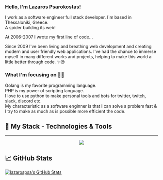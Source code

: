 ### Hello, I'm Lazaros Psarokostas!

I work as a software engineer full stack developer. I´m based in Thessaloniki, Greece.<br />
A spider building its web!

At 2006-2007 I wrote my first line of code...

Since 2009 I've been living and breathing web development and creating modern and user friendly web applications. I've had the chance to immerse myself in many different works and projects, helping to make this world a little better through code. ✨😍

### What I'm focusing on 👨‍💻

Golang is my favorite programming language.<br />
PHP is my power of scripting language.<br />
I love to use python to make personal tools and bots for twitter, twitch, slack, discord etc.<br />
My characteristic as a software enginner is that I can solve a problem fast & I try to make as much as is possible more efficient the code.

## 🔧 My Stack - Technologies & Tools

---
<div align="center">
  <a href="https://skillicons.dev">
    <img src="https://skillicons.dev/icons?i=go,php,c,cpp,cs,dotnet,raspberrypi,arduino,py,js,nodejs,express,jquery,selenium,symfony,laravel,wordpress,fastapi,flask,django,electron,html,css,bootstrap,vue,react,mysql,postgres,sqlite,mongodb,redis,firebase,docker,vscode,idea,bash,cmake,linux,git,github,gitlab,heroku,netlify,discord,bots,ps,ableton,stackoverflow,twitter,linkedin,instagram,md" />
    </a>
</div>


## &#x1f4c8; GitHub Stats

<a href="https://github.com/lazarospsa/lazarospsa">
<img align="center" src="https://github-readme-stats.vercel.app/api?username=lazarospsa&show_icons=true&line_height=27&count_private=true&title_color=ffffff&text_color=c9cacc&icon_color=2bbc8a&bg_color=1d1f21" alt="lazarospsa's GitHub Stats" />
</a>
